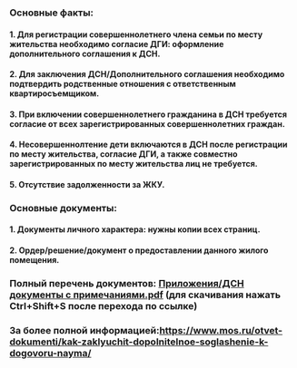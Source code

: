 ### Основные факты:
#### 1. Для регистрации совершеннолетнего члена семьи по месту жительства необходимо согласие ДГИ: оформление дополнительного соглашения к ДСН.
#### 2. Для заключения ДСН/Дополнительного соглашения необходимо подтвердить родственные отношения с ответственным квартиросъемщиком.
#### 3. При включении совершеннолетнего гражданина в ДСН требуется согласие от всех зарегистрированных совершеннолетних граждан.
#### 4. Несовершеннолтение дети включаются в ДСН после регистрации по месту жительства, согласие ДГИ, а также совместно зарегистрированных по месту жительства лиц не требуется.
#### 5. Отсутствие задолженности за ЖКУ.
### Основные документы:
#### 1. Документы личного характера: нужны копии всех страниц.
#### 2. Ордер/решение/документ о предоставлении данного жилого помещения.
### Полный перечень документов: [Приложения/ДСН документы с примечаниями.pdf](https://github.com/ElorNorthwind/consultation-scenarios/blob/main/%D0%9F%D1%80%D0%B8%D0%BB%D0%BE%D0%B6%D0%B5%D0%BD%D0%B8%D1%8F/%D0%94%D0%A1%D0%9D%20%D0%B4%D0%BE%D0%BA%D1%83%D0%BC%D0%B5%D0%BD%D1%82%D1%8B%20%D1%81%20%D0%BF%D1%80%D0%B8%D0%BC%D0%B5%D1%87%D0%B0%D0%BD%D0%B8%D1%8F%D0%BC%D0%B8.pdf) (для скачивания нажать Ctrl+Shift+S после перехода по ссылке)
### За более полной информацией:https://www.mos.ru/otvet-dokumenti/kak-zaklyuchit-dopolnitelnoe-soglashenie-k-dogovoru-nayma/
